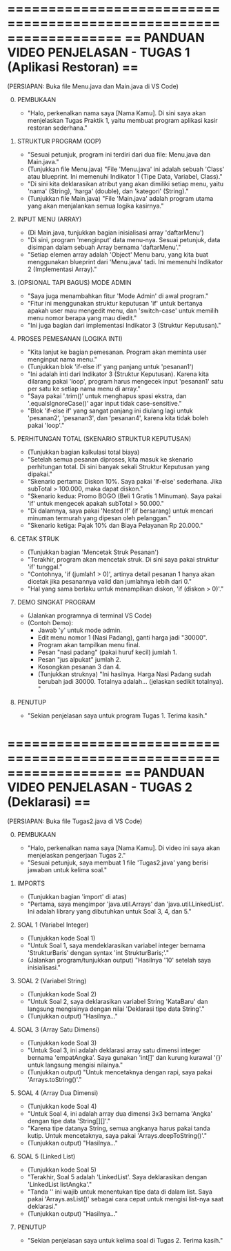 ==================================================================
== PANDUAN VIDEO PENJELASAN - TUGAS 1 (Aplikasi Restoran) ==
==================================================================

(PERSIAPAN: Buka file Menu.java dan Main.java di VS Code)

0. PEMBUKAAN
   - "Halo, perkenalkan nama saya [Nama Kamu]. Di sini saya akan menjelaskan Tugas Praktik 1, yaitu membuat program aplikasi kasir restoran sederhana."

1. STRUKTUR PROGRAM (OOP)
   - "Sesuai petunjuk, program ini terdiri dari dua file: Menu.java dan Main.java."
   - (Tunjukkan file Menu.java) "File 'Menu.java' ini adalah sebuah 'Class' atau blueprint. Ini memenuhi Indikator 1 (Tipe Data, Variabel, Class)."
   - "Di sini kita deklarasikan atribut yang akan dimiliki setiap menu, yaitu 'nama' (String), 'harga' (double), dan 'kategori' (String)."
   - (Tunjukkan file Main.java) "File 'Main.java' adalah program utama yang akan menjalankan semua logika kasirnya."

2. INPUT MENU (ARRAY)
   - (Di Main.java, tunjukkan bagian inisialisasi array 'daftarMenu')
   - "Di sini, program 'menginput' data menu-nya. Sesuai petunjuk, data disimpan dalam sebuah Array bernama 'daftarMenu'."
   - "Setiap elemen array adalah 'Object' Menu baru, yang kita buat menggunakan blueprint dari 'Menu.java' tadi. Ini memenuhi Indikator 2 (Implementasi Array)."

3. (OPSIONAL TAPI BAGUS) MODE ADMIN
   - "Saya juga menambahkan fitur 'Mode Admin' di awal program."
   - "Fitur ini menggunakan struktur keputusan 'if' untuk bertanya apakah user mau mengedit menu, dan 'switch-case' untuk memilih menu nomor berapa yang mau diedit."
   - "Ini juga bagian dari implementasi Indikator 3 (Struktur Keputusan)."

4. PROSES PEMESANAN (LOGIKA INTI)
   - "Kita lanjut ke bagian pemesanan. Program akan meminta user menginput nama menu."
   - (Tunjukkan blok 'if-else if' yang panjang untuk 'pesanan1')
   - "Ini adalah inti dari Indikator 3 (Struktur Keputusan). Karena kita dilarang pakai 'loop', program harus mengecek input 'pesanan1' satu per satu ke setiap nama menu di array."
   - "Saya pakai '.trim()' untuk menghapus spasi ekstra, dan '.equalsIgnoreCase()' agar input tidak case-sensitive."
   - "Blok 'if-else if' yang sangat panjang ini diulang lagi untuk 'pesanan2', 'pesanan3', dan 'pesanan4', karena kita tidak boleh pakai 'loop'."

5. PERHITUNGAN TOTAL (SKENARIO STRUKTUR KEPUTUSAN)
   - (Tunjukkan bagian kalkulasi total biaya)
   - "Setelah semua pesanan diproses, kita masuk ke skenario perhitungan total. Di sini banyak sekali Struktur Keputusan yang dipakai."
   - "Skenario pertama: Diskon 10%. Saya pakai 'if-else' sederhana. Jika subTotal > 100.000, maka dapat diskon."
   - "Skenario kedua: Promo BOGO (Beli 1 Gratis 1 Minuman). Saya pakai 'if' untuk mengecek apakah subTotal > 50.000."
   - "Di dalamnya, saya pakai 'Nested If' (if bersarang) untuk mencari minuman termurah yang dipesan oleh pelanggan."
   - "Skenario ketiga: Pajak 10% dan Biaya Pelayanan Rp 20.000."

6. CETAK STRUK
   - (Tunjukkan bagian 'Mencetak Struk Pesanan')
   - "Terakhir, program akan mencetak struk. Di sini saya pakai struktur 'if' tunggal."
   - "Contohnya, 'if (jumlah1 > 0)', artinya detail pesanan 1 hanya akan dicetak jika pesanannya valid dan jumlahnya lebih dari 0."
   - "Hal yang sama berlaku untuk menampilkan diskon, 'if (diskon > 0)'."

7. DEMO SINGKAT PROGRAM
   - (Jalankan programnya di terminal VS Code)
   - (Contoh Demo):
     - Jawab 'y' untuk mode admin.
     - Edit menu nomor 1 (Nasi Padang), ganti harga jadi "30000".
     - Program akan tampilkan menu final.
     - Pesan "nasi padang" (pakai huruf kecil) jumlah 1.
     - Pesan "jus alpukat" jumlah 2.
     - Kosongkan pesanan 3 dan 4.
     - (Tunjukkan struknya) "Ini hasilnya. Harga Nasi Padang sudah berubah jadi 30000. Totalnya adalah... (jelaskan sedikit totalnya). "

8. PENUTUP
   - "Sekian penjelasan saya untuk program Tugas 1. Terima kasih."


==================================================================
== PANDUAN VIDEO PENJELASAN - TUGAS 2 (Deklarasi) ==
==================================================================

(PERSIAPAN: Buka file Tugas2.java di VS Code)

0. PEMBUKAAN
   - "Halo, perkenalkan nama saya [Nama Kamu]. Di video ini saya akan menjelaskan pengerjaan Tugas 2."
   - "Sesuai petunjuk, saya membuat 1 file 'Tugas2.java' yang berisi jawaban untuk kelima soal."

1. IMPORTS
   - (Tunjukkan bagian 'import' di atas)
   - "Pertama, saya mengimpor 'java.util.Arrays' dan 'java.util.LinkedList'. Ini adalah library yang dibutuhkan untuk Soal 3, 4, dan 5."

2. SOAL 1 (Variabel Integer)
   - (Tunjukkan kode Soal 1)
   - "Untuk Soal 1, saya mendeklarasikan variabel integer bernama 'StrukturBaris' dengan syntax 'int StrukturBaris;'."
   - (Jalankan program/tunjukkan output) "Hasilnya '10' setelah saya inisialisasi."

3. SOAL 2 (Variabel String)
   - (Tunjukkan kode Soal 2)
   - "Untuk Soal 2, saya deklarasikan variabel String 'KataBaru' dan langsung mengisinya dengan nilai 'Deklarasi tipe data String'."
   - (Tunjukkan output) "Hasilnya..."

4. SOAL 3 (Array Satu Dimensi)
   - (Tunjukkan kode Soal 3)
   - "Untuk Soal 3, ini adalah deklarasi array satu dimensi integer bernama 'empatAngka'. Saya gunakan 'int[]' dan kurung kurawal '{}' untuk langsung mengisi nilainya."
   - (Tunjukkan output) "Untuk mencetaknya dengan rapi, saya pakai 'Arrays.toString()'."

5. SOAL 4 (Array Dua Dimensi)
   - (Tunjukkan kode Soal 4)
   - "Untuk Soal 4, ini adalah array dua dimensi 3x3 bernama 'Angka' dengan tipe data 'String[][]'."
   - "Karena tipe datanya String, semua angkanya harus pakai tanda kutip. Untuk mencetaknya, saya pakai 'Arrays.deepToString()'."
   - (Tunjukkan output) "Hasilnya..."

6. SOAL 5 (Linked List)
   - (Tunjukkan kode Soal 5)
   - "Terakhir, Soal 5 adalah 'LinkedList'. Saya deklarasikan dengan 'LinkedList<Integer> listAngka'."
   - "Tanda '<Integer>' ini wajib untuk menentukan tipe data di dalam list. Saya pakai 'Arrays.asList()' sebagai cara cepat untuk mengisi list-nya saat deklarasi."
   - (Tunjukkan output) "Hasilnya..."

7. PENUTUP
   - "Sekian penjelasan saya untuk kelima soal di Tugas 2. Terima kasih."
